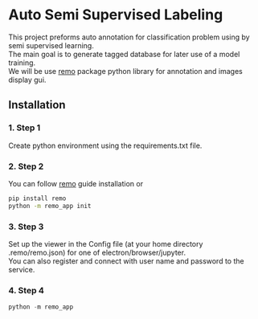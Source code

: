 # Auto Semi Supervised Labeling

This project preforms auto annotation for classification problem using by semi supervised learning.<br />
The main goal is to generate tagged database for later use of a model training.<br />
We will be use [remo](https://remo.ai/docs/) package python library for annotation and images display gui.<br />

## Installation

### 1. Step 1
Create python environment using the requirements.txt file.<br />

### 2. Step 2
You can follow [remo](https://remo.ai/docs/) guide installation or<br />

```bash
pip install remo
python -m remo_app init
```

### 3. Step 3
Set up the viewer in the Config file (at your home directory .remo/remo.json)
for one of electron/browser/jupyter.<br />
You can also register and connect with user name and password to the service.<br />

### 4. Step 4
```python
python -m remo_app
```


